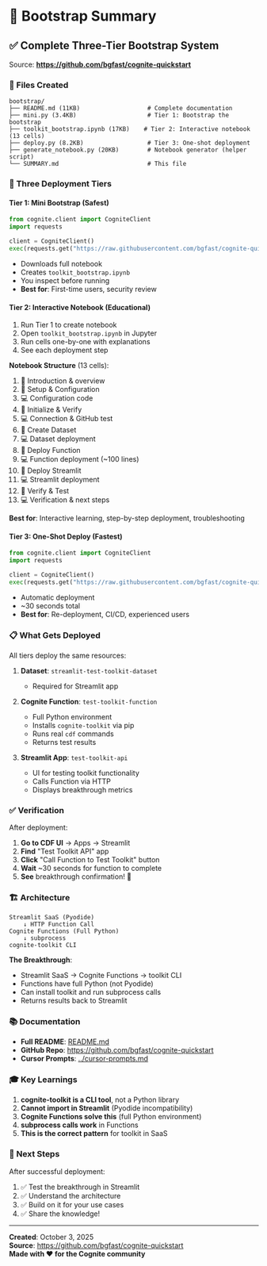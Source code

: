 # 🚀 Bootstrap Summary

## ✅ Complete Three-Tier Bootstrap System

Source: **https://github.com/bgfast/cognite-quickstart**

### 📂 Files Created

```
bootstrap/
├── README.md (11KB)                   # Complete documentation
├── mini.py (3.4KB)                    # Tier 1: Bootstrap the bootstrap  
├── toolkit_bootstrap.ipynb (17KB)    # Tier 2: Interactive notebook (13 cells)
├── deploy.py (8.2KB)                  # Tier 3: One-shot deployment
├── generate_notebook.py (20KB)        # Notebook generator (helper script)
└── SUMMARY.md                         # This file
```

### 🎯 Three Deployment Tiers

#### **Tier 1: Mini Bootstrap** (Safest)
```python
from cognite.client import CogniteClient
import requests

client = CogniteClient()
exec(requests.get("https://raw.githubusercontent.com/bgfast/cognite-quickstart/oct_mods/bootstrap/mini.py").text)
```
- Downloads full notebook
- Creates `toolkit_bootstrap.ipynb`
- You inspect before running
- **Best for**: First-time users, security review

#### **Tier 2: Interactive Notebook** (Educational)
1. Run Tier 1 to create notebook
2. Open `toolkit_bootstrap.ipynb` in Jupyter
3. Run cells one-by-one with explanations
4. See each deployment step

**Notebook Structure** (13 cells):
1. 📖 Introduction & overview
2. 📖 Setup & Configuration
3. 💻 Configuration code
4. 📖 Initialize & Verify
5. 💻 Connection & GitHub test
6. 📖 Create Dataset
7. 💻 Dataset deployment
8. 📖 Deploy Function
9. 💻 Function deployment (~100 lines)
10. 📖 Deploy Streamlit
11. 💻 Streamlit deployment
12. 📖 Verify & Test
13. 💻 Verification & next steps

**Best for**: Interactive learning, step-by-step deployment, troubleshooting

#### **Tier 3: One-Shot Deploy** (Fastest)
```python
from cognite.client import CogniteClient
import requests

client = CogniteClient()
exec(requests.get("https://raw.githubusercontent.com/bgfast/cognite-quickstart/oct_mods/bootstrap/deploy.py").text)
```
- Automatic deployment
- ~30 seconds total
- **Best for**: Re-deployment, CI/CD, experienced users

### 📋 What Gets Deployed

All tiers deploy the same resources:

1. **Dataset**: `streamlit-test-toolkit-dataset`
   - Required for Streamlit app
   
2. **Cognite Function**: `test-toolkit-function`
   - Full Python environment
   - Installs `cognite-toolkit` via pip
   - Runs real `cdf` commands
   - Returns test results
   
3. **Streamlit App**: `test-toolkit-api`
   - UI for testing toolkit functionality
   - Calls Function via HTTP
   - Displays breakthrough metrics

### ✅ Verification

After deployment:

1. **Go to CDF UI** → Apps → Streamlit
2. **Find** "Test Toolkit API" app
3. **Click** "Call Function to Test Toolkit" button
4. **Wait** ~30 seconds for function to complete
5. **See** breakthrough confirmation! 🎉

### 🏗️ Architecture

```
Streamlit SaaS (Pyodide)
    ↓ HTTP Function Call
Cognite Functions (Full Python)
    ↓ subprocess
cognite-toolkit CLI
```

**The Breakthrough**: 
- Streamlit SaaS → Cognite Functions → toolkit CLI
- Functions have full Python (not Pyodide)
- Can install toolkit and run subprocess calls
- Returns results back to Streamlit

### 📚 Documentation

- **Full README**: [README.md](README.md)
- **GitHub Repo**: https://github.com/bgfast/cognite-quickstart
- **Cursor Prompts**: [../cursor-prompts.md](../cursor-prompts.md)

### 🎓 Key Learnings

1. **cognite-toolkit is a CLI tool**, not a Python library
2. **Cannot import in Streamlit** (Pyodide incompatibility)
3. **Cognite Functions solve this** (full Python environment)
4. **subprocess calls work** in Functions
5. **This is the correct pattern** for toolkit in SaaS

### 🚀 Next Steps

After successful deployment:

1. ✅ Test the breakthrough in Streamlit
2. ✅ Understand the architecture
3. ✅ Build on it for your use cases
4. ✅ Share the knowledge!

---

**Created**: October 3, 2025  
**Source**: https://github.com/bgfast/cognite-quickstart  
**Made with ❤️ for the Cognite community**

